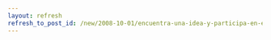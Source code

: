 ```yaml
---
layout: refresh
refresh_to_post_id: /new/2008-10-01/encuentra-una-idea-y-participa-en-el-concurso-universitario-de-software-libre-de-c-lm.html
---
```

